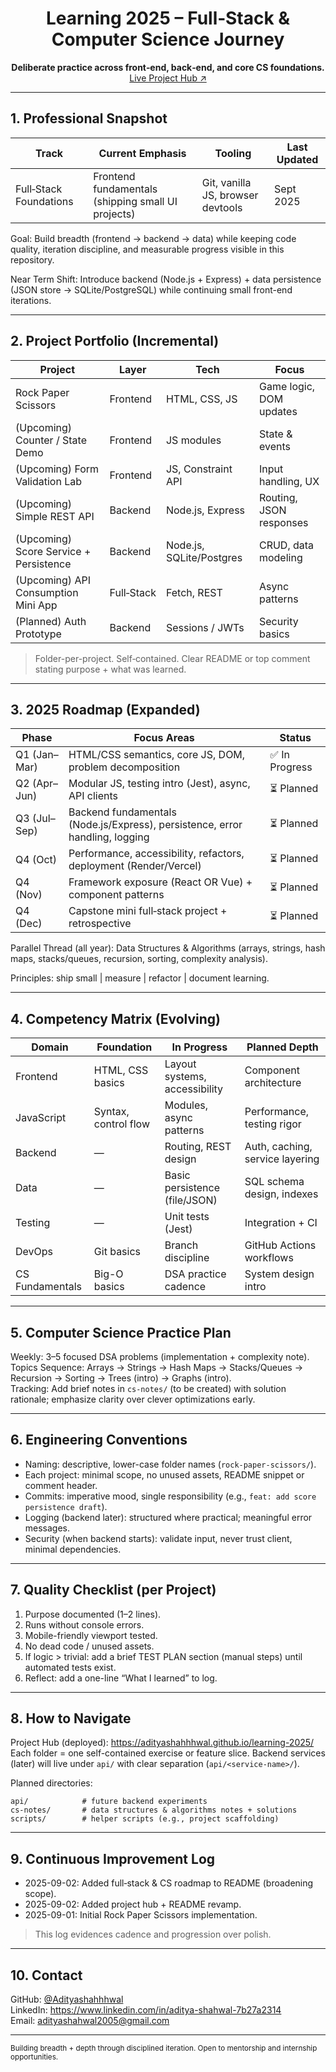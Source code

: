 <div align="center">

# Learning 2025 – Full‑Stack & Computer Science Journey

<strong>Deliberate practice across front‑end, back‑end, and core CS foundations.</strong><br/>
<a href="https://adityashahhhwal.github.io/learning-2025/">Live Project Hub ↗</a>

</div>

---

## 1. Professional Snapshot

| Track | Current Emphasis | Tooling | Last Updated |
|-------|------------------|---------|--------------|
| Full‑Stack Foundations | Frontend fundamentals (shipping small UI projects) | Git, vanilla JS, browser devtools | Sept 2025 |

Goal: Build breadth (frontend → backend → data) while keeping code quality, iteration discipline, and measurable progress visible in this repository.

Near Term Shift: Introduce backend (Node.js + Express) + data persistence (JSON store → SQLite/PostgreSQL) while continuing small front-end iterations.

---

## 2. Project Portfolio (Incremental)

| Project | Layer | Tech | Focus |
|---------|-------|------|-------|
| Rock Paper Scissors | Frontend | HTML, CSS, JS | Game logic, DOM updates |
| (Upcoming) Counter / State Demo | Frontend | JS modules | State & events |
| (Upcoming) Form Validation Lab | Frontend | JS, Constraint API | Input handling, UX |
| (Upcoming) Simple REST API | Backend | Node.js, Express | Routing, JSON responses |
| (Upcoming) Score Service + Persistence | Backend | Node.js, SQLite/Postgres | CRUD, data modeling |
| (Upcoming) API Consumption Mini App | Full‑Stack | Fetch, REST | Async patterns |
| (Planned) Auth Prototype | Backend | Sessions / JWTs | Security basics |

> Folder-per-project. Self‑contained. Clear README or top comment stating purpose + what was learned.

---

## 3. 2025 Roadmap (Expanded)

| Phase | Focus Areas | Status |
|-------|-------------|--------|
| Q1 (Jan–Mar) | HTML/CSS semantics, core JS, DOM, problem decomposition | ✅ In Progress |
| Q2 (Apr–Jun) | Modular JS, testing intro (Jest), async, API clients | ⏳ Planned |
| Q3 (Jul–Sep) | Backend fundamentals (Node.js/Express), persistence, error handling, logging | ⏳ Planned |
| Q4 (Oct) | Performance, accessibility, refactors, deployment (Render/Vercel) | ⏳ Planned |
| Q4 (Nov) | Framework exposure (React OR Vue) + component patterns | ⏳ Planned |
| Q4 (Dec) | Capstone mini full‑stack project + retrospective | ⏳ Planned |

Parallel Thread (all year): Data Structures & Algorithms (arrays, strings, hash maps, stacks/queues, recursion, sorting, complexity analysis).

Principles: ship small | measure | refactor | document learning.

---

## 4. Competency Matrix (Evolving)

| Domain | Foundation | In Progress | Planned Depth |
|--------|-----------|-------------|---------------|
| Frontend | HTML, CSS basics | Layout systems, accessibility | Component architecture |
| JavaScript | Syntax, control flow | Modules, async patterns | Performance, testing rigor |
| Backend | — | Routing, REST design | Auth, caching, service layering |
| Data | — | Basic persistence (file/JSON) | SQL schema design, indexes |
| Testing | — | Unit tests (Jest) | Integration + CI |
| DevOps | Git basics | Branch discipline | GitHub Actions workflows |
| CS Fundamentals | Big-O basics | DSA practice cadence | System design intro |

---

## 5. Computer Science Practice Plan

Weekly: 3–5 focused DSA problems (implementation + complexity note).  
Topics Sequence: Arrays → Strings → Hash Maps → Stacks/Queues → Recursion → Sorting → Trees (intro) → Graphs (intro).  
Tracking: Add brief notes in `cs-notes/` (to be created) with solution rationale; emphasize clarity over clever optimizations early.

---

## 6. Engineering Conventions

- Naming: descriptive, lower-case folder names (`rock-paper-scissors/`).  
- Each project: minimal scope, no unused assets, README snippet or comment header.  
- Commits: imperative mood, single responsibility (e.g., `feat: add score persistence draft`).  
- Logging (backend later): structured where practical; meaningful error messages.  
- Security (when backend starts): validate input, never trust client, minimal dependencies.

---

## 7. Quality Checklist (per Project)

1. Purpose documented (1–2 lines).  
2. Runs without console errors.  
3. Mobile-friendly viewport tested.  
4. No dead code / unused assets.  
5. If logic > trivial: add a brief TEST PLAN section (manual steps) until automated tests exist.  
6. Reflect: add a one-line “What I learned” to log.

---

## 8. How to Navigate

Project Hub (deployed): https://adityashahhhwal.github.io/learning-2025/  
Each folder = one self-contained exercise or feature slice. Backend services (later) will live under `api/` with clear separation (`api/<service-name>/`).

Planned directories:
```
api/            # future backend experiments
cs-notes/       # data structures & algorithms notes + solutions
scripts/        # helper scripts (e.g., project scaffolding)
```

---

## 9. Continuous Improvement Log

- 2025-09-02: Added full‑stack & CS roadmap to README (broadening scope).  
- 2025-09-02: Added project hub + README revamp.  
- 2025-09-01: Initial Rock Paper Scissors implementation.

> This log evidences cadence and progression over polish.

---

## 10. Contact

GitHub: [@Adityashahhhwal](https://github.com/Adityashahhhwal)  
LinkedIn: https://www.linkedin.com/in/aditya-shahwal-7b27a2314  
Email: adityashahwal2005@gmail.com

---

<sub>Building breadth + depth through disciplined iteration. Open to mentorship and internship opportunities.</sub>
